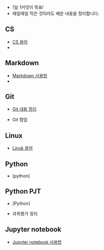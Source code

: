 * 1일 1커밋이 목표!
* 매일매일 작은 것이라도 배운 내용을 정리합니다.






## CS
* [CS 용어](https://github.com/puurib/TIL/blob/master/CS/CS.md)
* 






## Markdown
* [Markdown 사용법](https://github.com/puurib/TIL/blob/master/Markdown/Markdown.md)
* 





## Git
* [Git 내용 정리](https://github.com/puurib/TIL/blob/master/Git/Git.md)

* Git 협업





## Linux
* [Linuk 용어](https://github.com/puurib/TIL/blob/master/Linux/Linux%20%EC%9A%A9%EC%96%B4.md)





## Python

* [python]



## Python PJT

* [Python]

* 과목평가 정리





## Jupyter notebook
* [Jupyter notebook 사용법](https://github.com/puurib/TIL/blob/master/Jupyter%20notebook/Jupyter%20notebook.md)





